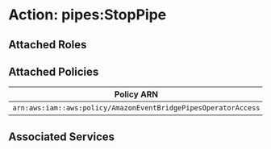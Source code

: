 # Action: pipes:StopPipe

## Attached Roles

## Attached Policies

| Policy ARN | Policy Name |
|------------|-------------|
| `arn:aws:iam::aws:policy/AmazonEventBridgePipesOperatorAccess` | [AmazonEventBridgePipesOperatorAccess](../policies.md#amazoneventbridgepipesoperatoraccess) |

## Associated Services

